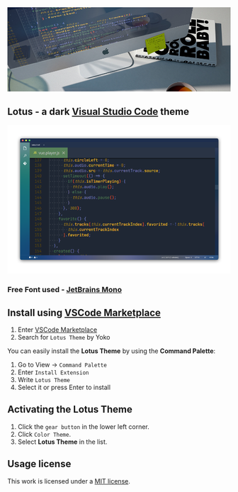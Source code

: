 <img src="img/view.jpg" >

## Lotus - a dark [Visual Studio Code](https://code.visualstudio.com) theme

<img src="img/code.png" >

### Free Font used - [JetBrains Mono](https://www.jetbrains.com/lp/mono/)

## Install using [VSCode Marketplace](https://marketplace.visualstudio.com/items?itemName=Yoko-Luxelego.lotus)

1. Enter [VSCode Marketplace](https://marketplace.visualstudio.com/items?itemName=Yoko-Luxelego.lotus)
2. Search for `Lotus Theme` by Yoko

You can easily install the **Lotus Theme** by using the **Command Palette**:

1. Go to View -> `Command Palette`
2. Enter `Install Extension`
3. Write `Lotus Theme`
4. Select it or press Enter to install

## Activating the Lotus Theme

1. Click the `gear button` in the lower left corner.
2. Click `Color Theme`.
3. Select **Lotus Theme** in the list.

## Usage license

This work is licensed under a [MIT license](https://github.com/luxelego/lotus_vscode_theme/blob/main/LICENSE).
